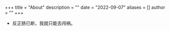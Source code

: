 +++
title = "About"
description = ""
date = "2022-09-07"
aliases = []
author = ""
+++

- 反正肠已断，我就只能去闯祸。